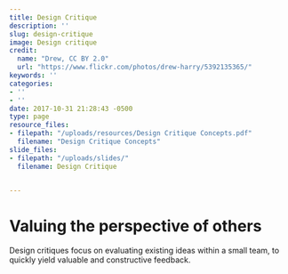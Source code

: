```yaml
---
title: Design Critique
description: ''
slug: design-critique
image: Design critique
credit:
  name: "Drew, CC BY 2.0"
  url: "https://www.flickr.com/photos/drew-harry/5392135365/"
keywords: ''
categories:
- ''
- ''
date: 2017-10-31 21:28:43 -0500
type: page
resource_files:
- filepath: "/uploads/resources/Design Critique Concepts.pdf"
  filename: "Design Critique Concepts"
slide_files:
- filepath: "/uploads/slides/"
  filename: Design Critique


---
```

# Valuing the perspective of others

Design critiques focus on evaluating existing  ideas within a small team, to quickly yield valuable and constructive feedback.
